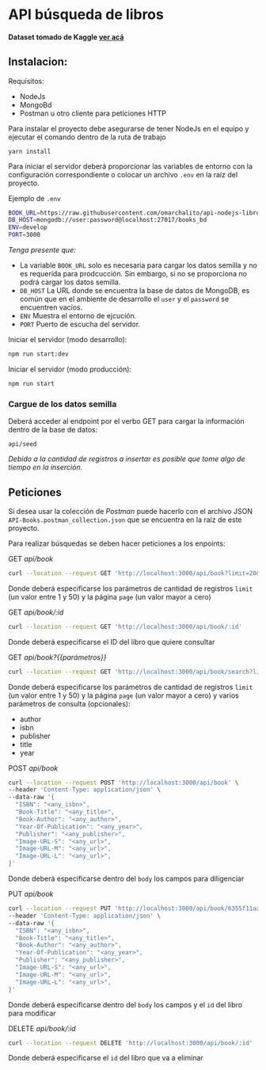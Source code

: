 # API búsqueda de libros

#### Dataset tomado de Kaggle [ver acá](https://www.kaggle.com/datasets/saurabhbagchi/books-dataset?resource=download)

## Instalacion:
Requisitos:
- NodeJs
- MongoBd
- Postman u otro cliente para peticiones HTTP

Para instalar el proyecto debe asegurarse de tener NodeJs en el equipo y ejecutar el comando dentro de la ruta de trabajo

```
yarn install 
```

Para iniciar el servidor deberá proporcionar las variables de entorno con la configuración correspondiente o colocar un archivo `.env` en la raíz del proyecto.

Ejemplo de `.env`

```bash
BOOK_URL=https://raw.githubusercontent.com/omarchalito/api-nodejs-libros/master/src/seed/books.csv?raw=true
DB_HOST=mongodb://user:password@localhost:27017/books_bd
ENV=develop
PORT=3000
```
_Tenga presente que:_

* La variable `BOOK_URL` solo es necesaria para cargar los datos semilla y no es requerida para prodcucción. Sin embargo, si no se proporciona no podrá cargar los datos semilla.
* `DB_HOST` La URL donde se encuentra la base de datos de MongoDB, es común que en el ambiente de desarrollo el `user` y el `password` se encuentren vacíos. 
* `ENV` Muestra el entorno de ejcución.
* `PORT` Puerto de escucha del servidor.

Iniciar el servidor (modo desarrollo):
```bash
npm run start:dev
```

Iniciar el servidor (modo producción):
```bash
npm run start
```

### Cargue de los datos semilla

Deberá acceder al endpoint por el verbo GET para cargar la información dentro de la base de datos:
```
api/seed
```
_Debido a la cantidad de registros a insertar es posible que tome algo de tiempo en la inserción._

## Peticiones

Si desea usar la colección de _Postman_ puede hacerlo con el archivo JSON `API-Books.postman_collection.json` que se encuentra en la raíz de este proyecto. 

Para realizar búsquedas se deben hacer peticiones a los enpoints:

GET _api/book_
```bash
curl --location --request GET 'http://localhost:3000/api/book?limit=20&page=1'
```
Donde deberá especificarse los parámetros de cantidad de registros `limit` (un valor entre 1 y 50) y la página `page` (un valor mayor a cero)

GET _api/book/:id_
```bash
curl --location --request GET 'http://localhost:3000/api/book/:id'
```
Donde deberá especificarse el ID del libro que quiere consultar

GET _api/book?{{parámetros}}_
```bash
curl --location --request GET 'http://localhost:3000/api/book/search?limit=20&page=1&author=<any_author>&year=<any_year>&isbn=<any_isbn>&publisher=<any_publisher>'
```

Donde deberá especificarse los parámetros de cantidad de registros `limit` (un valor entre 1 y 50) y la página `page` (un valor mayor a cero) y varios parámetros de consulta (opcionales):

* author
* isbn
* publisher
* title
* year

POST _api/book_
```bash
curl --location --request POST 'http://localhost:3000/api/book' \
--header 'Content-Type: application/json' \
--data-raw '{
  "ISBN": "<any_isbn>",
  "Book-Title": "<any_title>",
  "Book-Author": "<any_author>",
  "Year-Of-Publication": "<any_year>",
  "Publisher": "<any_publisher>",
  "Image-URL-S": "<any_url>",
  "Image-URL-M": "<any_url>",
  "Image-URL-L": "<any_url>",
}'
```
Donde deberá especificarse dentro del `body` los campos para diligenciar 

PUT _api/book_
```bash
curl --location --request PUT 'http://localhost:3000/api/book/6355f11aa55b51f90e6449a7' \
--header 'Content-Type: application/json' \
--data-raw '{
  "ISBN": "<any_isbn>",
  "Book-Title": "<any_title>",
  "Book-Author": "<any_author>",
  "Year-Of-Publication": "<any_year>",
  "Publisher": "<any_publisher>",
  "Image-URL-S": "<any_url>",
  "Image-URL-M": "<any_url>",
  "Image-URL-L": "<any_url>",
}'
```
Donde deberá especificarse dentro del `body` los campos y el `id` del libro para modificar


DELETE _api/book/:id_
```bash
curl --location --request DELETE 'http://localhost:3000/api/book/:id'
```
Donde deberá especificarse el `id` del libro que va a eliminar

